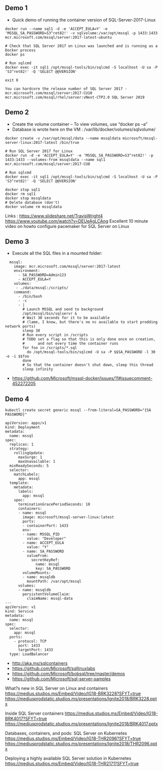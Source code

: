 ## Demo 1
* Quick demo of running the container version of SQL-Server-2017-Linux
```
docker run --name sql1 -d -e 'ACCEPT_EULA=Y' -e 'MSSQL_SA_PASSWORD=S3^ret82!' -v sqlvolume:/var/opt/mssql -p 1433:1433 mcr.microsoft.com/mssql/server:2017-latest-ubuntu

# Check that SQL Server 2017 on Linux was launched and is running as a Docker process
docker ps

# Run sqlcmd
docker exec -it sql1 /opt/mssql-tools/bin/sqlcmd -S localhost -U sa -P 'S3^ret82!' -Q 'SELECT @@VERSION'

exit 0
```
```
You can hardcore the release number of SQL Server 2017 - mcr.microsoft.com/mssql/server:2017-CU10
mcr.microsoft.com/mssql/rhel/server:vNext-CTP2.0 SQL Server 2019
```

## Demo 2
* Create the volume container – To view volumes, use “docker ps –a”
* Database is wrote here on the VM : /var/lib/docker/volumes/sqlvolume/
```
docker create -v /var/opt/mssql/data --name mssqldata microsoft/mssql-server-linux:2017-latest /bin/true

# Run SQL Server 2017 for Linux
docker run -d -e 'ACCEPT_EULA=Y' -e 'MSSQL_SA_PASSWORD=S3^ret82!' -p 1433:1433 --volumes-from mssqldata --name sql1 mcr.microsoft.com/mssql/server:2017-CU8

# Run sqlcmd
docker exec -it sql1 /opt/mssql-tools/bin/sqlcmd -S localhost -U sa -P 'S3^ret82!' -Q 'SELECT @@VERSION'

docker stop sql1
docker rm sql1
docker stop mssqldata
# Delete database (don't)
docker volume rm mssqldata
```

Links :
https://www.slideshare.net/TravisWright4
https://www.youtube.com/watch?v=DEUeAgLCAng Excellent 10 minute video on howto configure pacemaker for SQL Server on Linux

## Demo 3
* Execute all the SQL files in a mounted folder:
```
  mssql:
    image: mcr.microsoft.com/mssql/server:2017-latest
    environment: 
      - SA_PASSWORD=Admin123
      - ACCEPT_EULA=Y
    volumes:
     - ./data/mssql:/scripts/
    command:
      - /bin/bash
      - -c 
      - |
        # Launch MSSQL and send to background
        /opt/mssql/bin/sqlservr &
        # Wait 30 seconds for it to be available
        # (lame, I know, but there's no nc available to start prodding network ports)
        sleep 30
        # Run every script in /scripts
        # TODO set a flag so that this is only done once on creation, 
        #      and not every time the container runs
        for foo in /scripts/*.sql
          do /opt/mssql-tools/bin/sqlcmd -U sa -P $$SA_PASSWORD -l 30 -e -i $$foo
        done
        # So that the container doesn't shut down, sleep this thread
        sleep infinity
```
* https://github.com/Microsoft/mssql-docker/issues/11#issuecomment-452272205


## Demo 4
```
kubectl create secret generic mssql --from-literal=SA_PASSWORD="{SA PASSWORD}"
```
```
apiVersion: apps/v1
kind: Deployment
metadata:
  name: mssql
spec:
  replicas: 1
  strategy:
    rollingUpdate:
      maxSurge: 1
      maxUnavailable: 1
  minReadySeconds: 5
  selector:
    matchLabels:
      app: mssql
  template:
    metadata:
      labels:
        app: mssql
    spec:
      terminationGracePeriodSeconds: 10
      containers:
      - name: mssql
        image: microsoft/mssql-server-linux:latest
        ports:
        - containerPort: 1433
        env:
        - name: MSSQL_PID
          value: "Developer"
        - name: ACCEPT_EULA
          value: "Y"
        - name: SA_PASSWORD
          valueFrom:
            secretKeyRef:
              name: mssql
              key: SA_PASSWORD
        volumeMounts:
        - name: mssqldb
          mountPath: /var/opt/mssql
      volumes:
      - name: mssqldb
        persistentVolumeClaim:
          claimName: mssql-data
---
apiVersion: v1
kind: Service
metadata:
  name: mssql
spec:
  selector:
    app: mssql
  ports:
    - protocol: TCP
      port: 1433
      targetPort: 1433
  type: LoadBalancer

```

* http://aka.ms/sqlcontainers
* https://github.com/Microsoft/sqllinuxlabs
* https://github.com/Microsoft/bobsql/tree/master/demos
* https://github.com/Microsoft/sql-server-samples

What?s new in SQL Server on Linux and containers
https://medius.studios.ms/Embed/Video/IG18-BRK3228?SFYT=true
https://mediusprodstatic.studios.ms/presentations/Ignite2018/BRK3228.pptx

Inside SQL Server containers
https://medius.studios.ms/Embed/Video/IG18-BRK4017?SFYT=true
https://mediusprodstatic.studios.ms/presentations/Ignite2018/BRK4017.pptx

Databases, containers, and pods: SQL Server on Kubernetes
https://medius.studios.ms/Embed/Video/IG18-THR2096?SFYT=true
https://mediusprodstatic.studios.ms/presentations/Ignite2018/THR2096.pptx

Deploying a highly available SQL Server solution in Kubernetes
https://medius.studios.ms/Embed/Video/IG18-THR2171?SFYT=true
